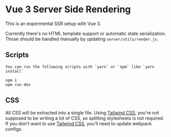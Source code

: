 # Vue 3 Server Side Rendering

This is an expermental SSR setup with Vue 3.

Currently there's no HTML template support or automatic state serialization. Those should be handled manually by updating `server/utils/render.js`.

## Scripts

    You can run the following scripts with `yarn` or `npm` like `yarn install`

    npm i
    npm run dev

## CSS

All CSS will be extracted into a single file. Using [Tailwind CSS](https://github.com/tailwindcss/tailwindcss), you're not supposed to be writing a lot of CSS, so splitting stylesheets is not required. If you don't want to use [Tailwind CSS](https://github.com/tailwindcss/tailwindcss), you'll need to update webpack configs.
